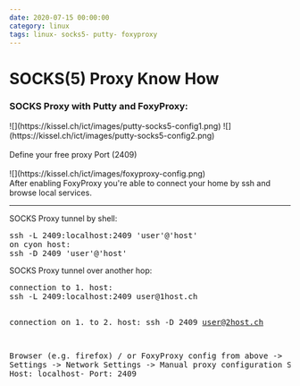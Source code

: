 ```yaml
--- 
date: 2020-07-15 00:00:00
category: linux
tags: linux- socks5- putty- foxyproxy
---
```

# SOCKS(5) Proxy Know How

<h3>SOCKS Proxy with Putty and FoxyProxy:</h3>
![](https://kissel.ch/ict/images/putty-socks5-config1.png)
![](https://kissel.ch/ict/images/putty-socks5-config2.png)
<br>
<br>
Define your free proxy Port (2409)
<br><br>
![](https://kissel.ch/ict/images/foxyproxy-config.png)
<br>
After enabling FoxyProxy you're able to connect your home by ssh and browse local services.
<hr>
SOCKS Proxy tunnel by shell:
<pre>ssh -L 2409:localhost:2409 'user'@'host'
on cyon host:
ssh -D 2409 'user'@'host'</pre>
SOCKS Proxy tunnel over another hop:
<pre>
connection to 1. host:
ssh -L 2409:localhost:2409 user@1host.ch

connection on 1. to 2. host:
ssh -D 2409 user@2host.ch

Browser (e.g. firefox) / or FoxyProxy config from above
-> Settings -> Network Settings -> Manual proxy configuration 
SOCKS Host: localhost- Port: 2409
</pre>
